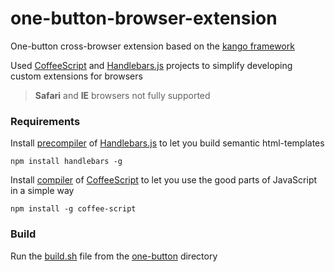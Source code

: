 # one-button-browser-extension

One-button cross-browser extension based on the [kango framework](https://github.com/KangoExtensions/kango)

Used [CoffeeScript](http://coffeescript.org/) and [Handlebars.js](http://handlebarsjs.com/) projects to simplify developing custom extensions for browsers

> **Safari** and **IE** browsers not fully supported

### Requirements

Install [precompiler](http://handlebarsjs.com/precompilation.html) of [Handlebars.js](http://handlebarsjs.com/) to let you build semantic html-templates

```
npm install handlebars -g
```

Install [compiler](http://coffeescript.org/#installation) of [CoffeeScript](http://coffeescript.org/) to let you use the good parts of JavaScript in a simple way

```
npm install -g coffee-script
```

### Build

Run the [build.sh](https://github.com/OneButtonDeveloper/one-button-browser-extension/blob/master/one-button/build.sh) file from the [one-button](https://github.com/OneButtonDeveloper/one-button-browser-extension/tree/master/one-button) directory
